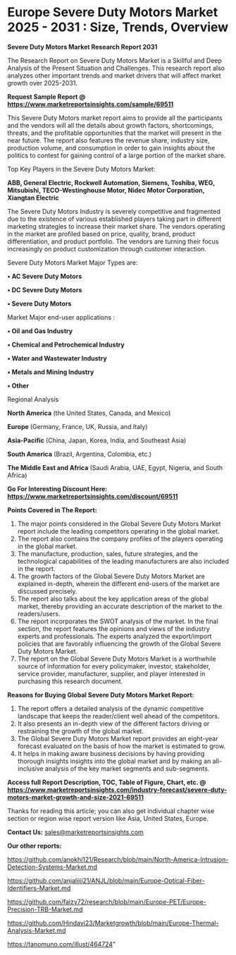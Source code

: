 # Europe Severe Duty Motors Market 2025 - 2031 : Size, Trends, Overview

<strong>Severe Duty Motors Market Research Report 2031</strong>

The Research Report on Severe Duty Motors Market is a Skillful and Deep Analysis of the Present Situation and Challenges. This research report also analyzes other important trends and market drivers that will affect market growth over 2025-2031.

<strong>Request Sample Report @ <a href=https://www.marketreportsinsights.com/sample/69511>https://www.marketreportsinsights.com/sample/69511</a></strong>

This Severe Duty Motors market report aims to provide all the participants and the vendors will all the details about growth factors, shortcomings, threats, and the profitable opportunities that the market will present in the near future. The report also features the revenue share, industry size, production volume, and consumption in order to gain insights about the politics to contest for gaining control of a large portion of the market share.

Top Key Players in the Severe Duty Motors Market:

<strong>ABB, General Electric, Rockwell Automation, Siemens, Toshiba, WEG, Mitsubishi, TECO-Westinghouse Motor, Nidec Motor Corporation, Xiangtan Electric</strong>

The Severe Duty Motors Industry is severely competitive and fragmented due to the existence of various established players taking part in different marketing strategies to increase their market share. The vendors operating in the market are profiled based on price, quality, brand, product differentiation, and product portfolio. The vendors are turning their focus increasingly on product customization through customer interaction.

Severe Duty Motors Market Major Types are:

<strong>• AC Severe Duty Motors

• DC Severe Duty Motors

• Severe Duty Motors</strong>

Market Major end-user applications :

<strong>• Oil and Gas Industry

• Chemical and Petrochemical Industry

• Water and Wastewater Industry

• Metals and Mining Industry

• Other</strong>

Regional Analysis

</u><strong><b>North America</b></strong> (the United States, Canada, and Mexico)

<strong><b>Europe </b></strong>(Germany, France, UK, Russia, and Italy)

<strong><b>Asia-Pacific</b></strong> (China, Japan, Korea, India, and Southeast Asia)

<strong><b>South America</b></strong> (Brazil, Argentina, Colombia, etc.)

<strong><b>The Middle East and Africa</b></strong> (Saudi Arabia, UAE, Egypt, Nigeria, and South Africa)

<strong>Go For Interesting Discount Here: <a href=https://www.marketreportsinsights.com/discount/69511>https://www.marketreportsinsights.com/discount/69511</a></strong>

<strong>Points Covered in The Report:</strong>
<ol>
  <li>The major points considered in the Global Severe Duty Motors Market report include the leading competitors operating in the global market.</li>
  <li>The report also contains the company profiles of the players operating in the global market.</li>
  <li>The manufacture, production, sales, future strategies, and the technological capabilities of the leading manufacturers are also included in the report.</li>
  <li>The growth factors of the Global Severe Duty Motors Market are explained in-depth, wherein the different end-users of the market are discussed precisely.</li>
  <li>The report also talks about the key application areas of the global market, thereby providing an accurate description of the market to the readers/users.</li>
  <li>The report incorporates the SWOT analysis of the market. In the final section, the report features the opinions and views of the industry experts and professionals. The experts analyzed the export/import policies that are favorably influencing the growth of the Global Severe Duty Motors Market.</li>
  <li>The report on the Global Severe Duty Motors Market is a worthwhile source of information for every policymaker, investor, stakeholder, service provider, manufacturer, supplier, and player interested in purchasing this research document.</li>
</ol>
<strong>Reasons for Buying Global Severe Duty Motors Market Report:</strong>

<ol>
  <li>The report offers a detailed analysis of the dynamic competitive landscape that keeps the reader/client well ahead of the competitors.</li>
  <li>It also presents an in-depth view of the different factors driving or restraining the growth of the global market.</li>
  <li>The Global Severe Duty Motors Market report provides an eight-year forecast evaluated on the basis of how the market is estimated to grow.</li>
  <li>It helps in making aware business decisions by having providing thorough insights insights into the global market and by making an all-inclusive analysis of the key market segments and sub-segments.</li>
</ol>
<strong>Access full Report Description, TOC, Table of Figure, Chart, etc. @ <a href=https://www.marketreportsinsights.com/industry-forecast/severe-duty-motors-market-growth-and-size-2021-69511>https://www.marketreportsinsights.com/industry-forecast/severe-duty-motors-market-growth-and-size-2021-69511</a></strong>


Thanks for reading this article; you can also get individual chapter wise section or region wise report version like Asia, United States, Europe.

<strong>Contact Us:</strong>
sales@marketreportsinsights.com

<strong>Our other reports:</strong>

<a href=https://github.com/anokhi121/Research/blob/main/North-America-Intrusion-Detection-Systems-Market.md>https://github.com/anokhi121/Research/blob/main/North-America-Intrusion-Detection-Systems-Market.md</a>

<a href=https://github.com/anjaliiii21/ANJL/blob/main/Europe-Optical-Fiber-Identifiers-Market.md>https://github.com/anjaliiii21/ANJL/blob/main/Europe-Optical-Fiber-Identifiers-Market.md</a>

<a href=https://github.com/faizy72/research/blob/main/Europe-PET/Europe-Precision-TRB-Market.md>https://github.com/faizy72/research/blob/main/Europe-PET/Europe-Precision-TRB-Market.md</a>

<a href=https://github.com/Hindavi23/Marketgrowth/blob/main/Europe-Thermal-Analysis-Market.md>https://github.com/Hindavi23/Marketgrowth/blob/main/Europe-Thermal-Analysis-Market.md</a>

<a href=https://tanomuno.com/illust/464724>https://tanomuno.com/illust/464724</a>"
